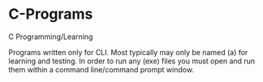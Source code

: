 # C-Programs
C Programming/Learning

Programs written only for CLI. Most typically may only be named (a) for learning and testing.
In order to run any (exe) files you must open and run them within a command line/command prompt window.
